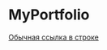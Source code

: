 # MyPortfolio
[Обычная ссылка в строке](https://github.com/Danilsda78/MyPortfolio/tree/master/Nava)
